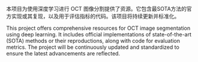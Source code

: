 本项目为使用深度学习进行 OCT 图像分割提供了资源。它包含最SOTA方法的官方实现或其复现，以及用于评估指标的代码。该项目将持续更新并标准化。

This project offers comprehensive resources for OCT image segmentation using deep learning. It includes official implementations of state-of-the-art (SOTA) methods or their reproductions, along with code for evaluation metrics. The project will be continuously updated and standardized to ensure the latest advancements are reflected.
